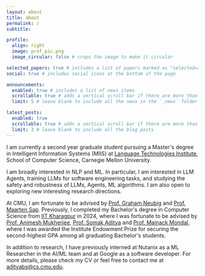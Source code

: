 ```yaml
---
layout: about
title: about
permalink: /
subtitle: 

profile:
  align: right
  image: prof_pic.png
  image_circular: false # crops the image to make it circular

selected_papers: true # includes a list of papers marked as "selected={true}"
social: true # includes social icons at the bottom of the page

announcements:
  enabled: true # includes a list of news items
  scrollable: true # adds a vertical scroll bar if there are more than 3 news items
  limit: 5 # leave blank to include all the news in the `_news` folder

latest_posts:
  enabled: true
  scrollable: true # adds a vertical scroll bar if there are more than 3 new posts items
  limit: 3 # leave blank to include all the blog posts
---
```


I am currently a second year graduate student pursuing a Master's degree in Intelligent Information Systems (MIIS) at [Language Technologies Institute](https://lti.cs.cmu.edu/), School of Computer Science, Carnegie Mellon University. 

I am broadly interested in NLP and ML. In particular, I am interested in LLM Agents, training LLMs for software engineering tasks, and studying the safety and robustness of LLMs, Agents, ML algorithms. I am also open to exploring new interesting research directions.

At CMU, I am fortunate to be advised by [Prof. Graham Neubig](https://phontron.com/) and [Prof. Maarten Sap](https://maartensap.com/). Previously, I completed my Bachelor's degree in Computer Science from [IIT Kharagpur](https://www.iitkgp.ac.in/) in 2024, where I was fortunate to be advised by [Prof. Animesh Mukherjee](https://cse.iitkgp.ac.in/~animeshm/), [Prof. Somak Aditya](https://adityasomak.github.io/) and [Prof. Mainack Mondal](https://cse.iitkgp.ac.in/~mainack/), where I was awarded the Institute Endowment Prize for securing the second-highest GPA among all graduating Bachelor's students.

In addition to research, I have previously interned at Nutanix as a ML Researcher in the AI/ML team and at Google as a software developer. For more details, please check my CV or feel free to contact me at [adityabs@cs.cmu.edu](mailto:adityabs@cs.cmu.edu).